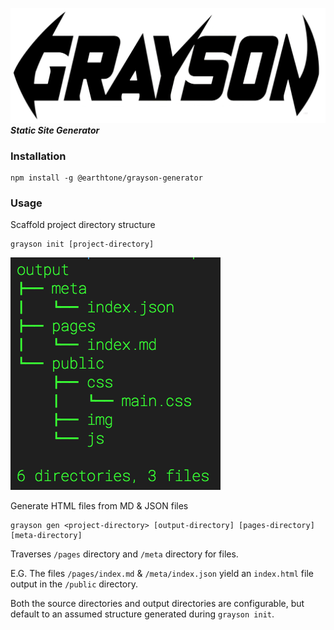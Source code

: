 ![Grayson Logo](assets/Grayson-Logo.png)
***Static Site Generator***

### Installation
```
npm install -g @earthtone/grayson-generator
```

### Usage

Scaffold project directory structure

```
grayson init [project-directory]

```

![sample output](assets/output.png)

Generate HTML files from MD & JSON files

```
grayson gen <project-directory> [output-directory] [pages-directory] [meta-directory]

```

Traverses `/pages` directory and `/meta` directory for files. 

E.G. The files `/pages/index.md` & `/meta/index.json` yield an `index.html` file output in the `/public` directory.

Both the source directories and output directories are configurable, but default to an assumed structure generated during `grayson init`.